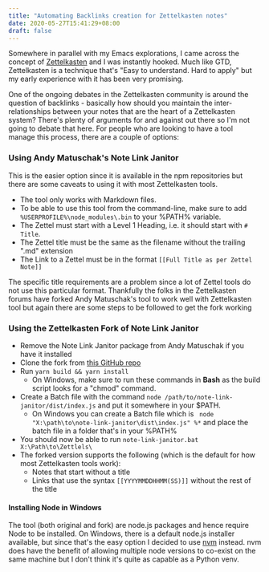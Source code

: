 ```yaml
---
title: "Automating Backlinks creation for Zettelkasten notes"
date: 2020-05-27T15:41:29+08:00
draft: false
---
```


Somewhere in parallel with my Emacs explorations, I came across the concept of [Zettelkasten](https://zettelkasten.de/posts/overview/) and I was instantly hooked. Much like GTD, Zettelkasten is a technique that's "Easy to understand. Hard to apply" but my early experience with it has been very promising.

One of the ongoing debates in the Zettelkasten community is around the question of backlinks - basically how should you maintain the inter-relationships between your notes that are the heart of a Zettelkasten system? There's plenty of arguments for and against out there so I'm not going to debate that here. For people who are looking to have a tool manage this process, there are a couple of options:

### Using Andy Matuschak's Note Link Janitor
This is the easier option since it is available in the npm repositories but there are some caveats to using it with most Zettelkasten tools.
* The tool only works with Markdown files.
* To be able to use this tool from the command-line, make sure to add ```%USERPROFILE%\node_modules\.bin``` to your %PATH% variable.
* The Zettel must start with a Level 1 Heading, i.e. it should start with ```# Title```.
* The Zettel title must be the same as the filename without the trailing ".md" extension
* The Link to a Zettel must be in the format ```[[Full Title as per Zettel Note]]```

The specific title requirements are a problem since a lot of Zettel tools do not use this particular format. Thankfully the folks in the Zettelkasten forums have forked Andy Matuschak's tool to work well with Zettelkasten tool but again there are some steps to be followed to get the fork working

### Using the Zettelkasten Fork of Note Link Janitor
* Remove the Note Link Janitor package from Andy Matuschak if you have it installed
* Clone the fork from [this GitHub repo](https://github.com/PiotrSss/note-link-janitor)
* Run ```yarn build && yarn install```
    - On Windows, make sure to run these commands in **Bash** as the build script looks for a "chmod" command.
* Create a Batch file with the command ```node /path/to/note-link-janitor/dist/index.js``` and put it somewhere in your $PATH.
    - On Windows you can create a Batch file which is ``` node  "X:\path\to\note-link-janitor\dist\index.js" %*``` and place the batch file in a folder that's in your %PATH%
* You should now be able to run ```note-link-janitor.bat X:\Path\to\Zettlels\```
* The forked version supports the following (which is the default for how most Zettelkasten tools work):
    - Notes that start without a title
    - Links that use the syntax ```[[YYYYMMDDHHMM(SS)]]``` without the rest of the title

#### Installing Node in Windows
The tool (both original and fork) are node.js packages and hence require Node to be installed. On Windows, there is a default node.js installer available, but since that's the easy option I decided to use [nvm](https://github.com/coreybutler/nvm-windows) instead. nvm does have the benefit of allowing multiple node versions to co-exist on the same machine but I don't think it's quite as capable as a Python venv.
